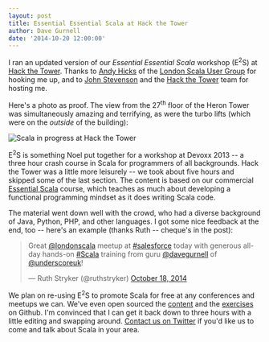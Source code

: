 ```yaml
---
layout: post
title: Essential Essential Scala at Hack the Tower
author: Dave Gurnell
date: '2014-10-20 12:00:00'
---
```


I ran an updated version of our *Essential Essential Scala* workshop (E<sup>2</sup>S) at [Hack the Tower]. Thanks to [Andy Hicks] of the [London Scala User Group] for hooking me up, and to [John Stevenson] and the [Hack the Tower] team for hosting me.

<!-- break -->

Here's a photo as proof. The view from the 27<sup>th</sup> floor of the Heron Tower was simultaneously amazing and terrifying, as were the turbo lifts (which were on the *outside* of the building):

![Scala in progress at Hack the Tower](/images/blog/2014-10-20-essential-essential-scala-at-hack-the-tower.jpg)

E<sup>2</sup>S is something Noel put together for a workshop at Devoxx 2013 -- a three hour crash course in Scala for programmers of all backgrounds. Hack the Tower was a little more leisurely -- we took about five hours and skipped some of the last section. The content is based on our commercial [Essential Scala] course, which teaches as much about developing a functional programming mindset as it does writing Scala code.

The material went down well with the crowd, who had a diverse background of Java, Python, PHP, and other languages. I got some nice feedback at the end, too -- here's an example (thanks Ruth -- cheque's in the post):

<blockquote class="twitter-tweet" lang="en"><p>Great <a href="https://twitter.com/londonscala">@londonscala</a> meetup at <a href="https://twitter.com/hashtag/salesforce?src=hash">#salesforce</a> today with generous all-day hands-on <a href="https://twitter.com/hashtag/Scala?src=hash">#Scala</a> training from guru <a href="https://twitter.com/davegurnell">@davegurnell</a> of <a href="https://twitter.com/UnderscoreUK">@underscoreuk</a>!</p>&mdash; Ruth Stryker (@ruthstryker) <a href="https://twitter.com/ruthstryker/status/523533373118357506">October 18, 2014</a></blockquote> <script async src="//platform.twitter.com/widgets.js" charset="utf-8"></script>

We plan on re-using E<sup>2</sup>S to promote Scala for free at any conferences and meetups we can. We've even open sourced the [content] and the [exercises] on Github. I'm convinced that I can get it back down to three hours with a little editing and swapping around. [Contact us on Twitter] if you'd like us to come and talk about Scala in your area.

[Noel's]:                  http://twitter.com/noelwelsh
[Andy Hicks]:              https://twitter.com/andy1138
[John Stevenson]:          https://twitter.com/jr0cket
[London Scala User Group]: http://www.meetup.com/london-scala/
[Hack the Tower]:          http://hackthetower.co.uk
[Essential Scala]:         http://underscore.io/training/courses/essential-scala
[content]:                 https://github.com/underscoreio/eescala
[exercises]:               https://github.com/underscoreio/eescala-code
[Contact us on Twitter]:   https://twitter.com/underscoreuk
